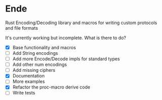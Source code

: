 # Ende
Rust Encoding/Decoding library and macros for writing custom protocols and file formats

It's currently working but incomplete. What is there to do?

- [X] Base functionality and macros
- [ ] Add String encodings
- [ ] Add more Encode/Decode impls for standard types
- [ ] Add other num encodings
- [ ] Add missing ciphers
- [X] Documentation
- [ ] More examples
- [X] Refactor the proc-macro derive code
- [ ] Write tests